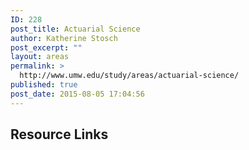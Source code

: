 ```yaml
---
ID: 228
post_title: Actuarial Science
author: Katherine Stosch
post_excerpt: ""
layout: areas
permalink: >
  http://www.umw.edu/study/areas/actuarial-science/
published: true
post_date: 2015-08-05 17:04:56
---
```


<!-- Types Custom Fields: -->

<!-- resource-links -->
<h2>Resource Links</h2>
<!-- End resource-links -->

<!-- End Types Custom Fields -->